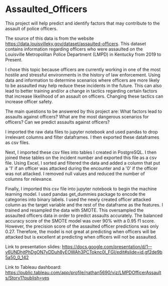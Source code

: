 # Assaulted_Officers

This project will help predict and identify factors that may contribute to the assault of police officers. 

The source of this data is from the website https://data.louisvilleky.gov/dataset/assaulted-officers. This dataset contains information regarding officers who were assaulted on the Louisville Metropolitan Police Department (LMPD) in Kentucky from 2019 to Present.

I chose this topic because officers are currently working in one of the most hostile and stressful environments in the history of law enforcement. Using data and information to determine scenarios where officers are more likely to be assaulted may help reduce these incidents in the future. This can also lead to better training and/or a change in tactics regarding certain factors that increase likelihood of an assault on officers. Changing these tactics can increase officer safety. 

The main questions to be answered by this project are: What factors lead to assaults against officers? What are the most dangerous scenarios for officers? Can we predict assaults against officers?

I imported the raw data files to jupyter notebook and used pandas to drop irrelevant columns and filter dataframes. I then exported these dataframes as csv files.

Next, I imported these csv files into tables I created in PostgreSQL. I then joined these tables on the incident number and exported this file as a csv file. Using Excel, I sorted and filtered the data and added a column that put a '1' if an officer was attacked during the encounter and a '0' if the officer was not attacked. I removed null values and reduced the number of columns for relevance. 

Finally, I imported this csv file into jupyter notebook to begin the machine learning model. I used pandas get_dummies package to encode the categories into binary labels. I used the newly created officer attacked column as the target variable and the rest of the dataframe as the features. I trained and resampled the data with SMOTE. This oversampled the assaulted officers data in order to predict assaults accurately. The balanced accuracy score of the SMOTE model was over 90% with a 0.95 f1 score. However, the precision score of the assaulted officer predictions was only 0.27. Therefore, the model is not great at predicting when officers will be attacked but is excellent at predicting when officers will not be assaulted. 

Link to presentation slides: https://docs.google.com/presentation/d/1--v6UNDhjtPhDgON7yDDuh8yEOWAh3PCToknc0l_FGI/edit#slide=id.gf2de9b5a50_0_142

Link to Tableau dashboard: https://public.tableau.com/app/profile/nathan5690/viz/LMPDOfficerAssaults/Story1?publish=yes
